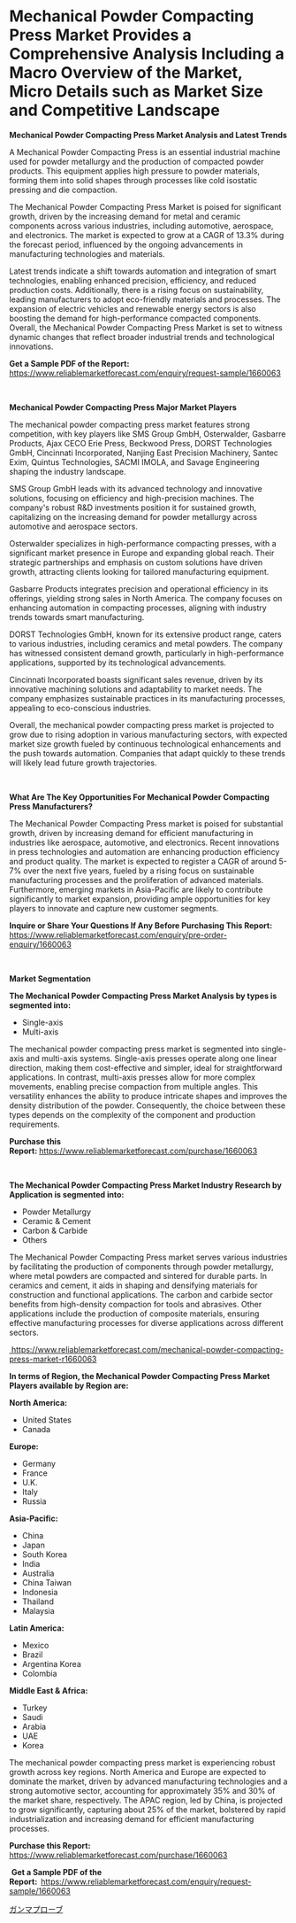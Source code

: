 <p><h1>Mechanical Powder Compacting Press Market Provides a Comprehensive Analysis Including a Macro Overview of the Market, Micro Details such as Market Size and Competitive Landscape</h1></p><p><strong>Mechanical Powder Compacting Press Market Analysis and Latest Trends</strong></p>
<p><p>A Mechanical Powder Compacting Press is an essential industrial machine used for powder metallurgy and the production of compacted powder products. This equipment applies high pressure to powder materials, forming them into solid shapes through processes like cold isostatic pressing and die compaction. </p><p>The Mechanical Powder Compacting Press Market is poised for significant growth, driven by the increasing demand for metal and ceramic components across various industries, including automotive, aerospace, and electronics. The market is expected to grow at a CAGR of 13.3% during the forecast period, influenced by the ongoing advancements in manufacturing technologies and materials. </p><p>Latest trends indicate a shift towards automation and integration of smart technologies, enabling enhanced precision, efficiency, and reduced production costs. Additionally, there is a rising focus on sustainability, leading manufacturers to adopt eco-friendly materials and processes. The expansion of electric vehicles and renewable energy sectors is also boosting the demand for high-performance compacted components. Overall, the Mechanical Powder Compacting Press Market is set to witness dynamic changes that reflect broader industrial trends and technological innovations.</p></p>
<p><strong>Get a Sample PDF of the Report:&nbsp;</strong> <a href="https://www.reliablemarketforecast.com/enquiry/request-sample/1660063?utm_campaign=1105&utm_medium=2&utm_source=Github&utm_content=ia&utm_term=17012025&utm_id=mechanical-powder-compacting-press">https://www.reliablemarketforecast.com/enquiry/request-sample/1660063</a></p>
<p>&nbsp;</p>
<p><strong>Mechanical Powder Compacting Press Major Market Players</strong></p>
<p><p>The mechanical powder compacting press market features strong competition, with key players like SMS Group GmbH, Osterwalder, Gasbarre Products, Ajax CECO Erie Press, Beckwood Press, DORST Technologies GmbH, Cincinnati Incorporated, Nanjing East Precision Machinery, Santec Exim, Quintus Technologies, SACMI IMOLA, and Savage Engineering shaping the industry landscape. </p><p>SMS Group GmbH leads with its advanced technology and innovative solutions, focusing on efficiency and high-precision machines. The company's robust R&D investments position it for sustained growth, capitalizing on the increasing demand for powder metallurgy across automotive and aerospace sectors.</p><p>Osterwalder specializes in high-performance compacting presses, with a significant market presence in Europe and expanding global reach. Their strategic partnerships and emphasis on custom solutions have driven growth, attracting clients looking for tailored manufacturing equipment.</p><p>Gasbarre Products integrates precision and operational efficiency in its offerings, yielding strong sales in North America. The company focuses on enhancing automation in compacting processes, aligning with industry trends towards smart manufacturing.</p><p>DORST Technologies GmbH, known for its extensive product range, caters to various industries, including ceramics and metal powders. The company has witnessed consistent demand growth, particularly in high-performance applications, supported by its technological advancements.</p><p>Cincinnati Incorporated boasts significant sales revenue, driven by its innovative machining solutions and adaptability to market needs. The company emphasizes sustainable practices in its manufacturing processes, appealing to eco-conscious industries.</p><p>Overall, the mechanical powder compacting press market is projected to grow due to rising adoption in various manufacturing sectors, with expected market size growth fueled by continuous technological enhancements and the push towards automation. Companies that adapt quickly to these trends will likely lead future growth trajectories.</p></p>
<p>&nbsp;</p>
<p><strong>What Are The Key Opportunities For Mechanical Powder Compacting Press Manufacturers?</strong></p>
<p><p>The Mechanical Powder Compacting Press market is poised for substantial growth, driven by increasing demand for efficient manufacturing in industries like aerospace, automotive, and electronics. Recent innovations in press technologies and automation are enhancing production efficiency and product quality. The market is expected to register a CAGR of around 5-7% over the next five years, fueled by a rising focus on sustainable manufacturing processes and the proliferation of advanced materials. Furthermore, emerging markets in Asia-Pacific are likely to contribute significantly to market expansion, providing ample opportunities for key players to innovate and capture new customer segments.</p></p>
<p><strong>Inquire or Share Your Questions If Any Before Purchasing This Report:</strong> <a href="https://www.reliablemarketforecast.com/enquiry/pre-order-enquiry/1660063?utm_campaign=1105&utm_medium=2&utm_source=Github&utm_content=ia&utm_term=17012025&utm_id=mechanical-powder-compacting-press">https://www.reliablemarketforecast.com/enquiry/pre-order-enquiry/1660063</a></p>
<p>&nbsp;</p>
<p><strong>Market Segmentation</strong></p>
<p><strong>The Mechanical Powder Compacting Press Market Analysis by types is segmented into:</strong></p>
<p><ul><li>Single-axis</li><li>Multi-axis</li></ul></p>
<p><p>The mechanical powder compacting press market is segmented into single-axis and multi-axis systems. Single-axis presses operate along one linear direction, making them cost-effective and simpler, ideal for straightforward applications. In contrast, multi-axis presses allow for more complex movements, enabling precise compaction from multiple angles. This versatility enhances the ability to produce intricate shapes and improves the density distribution of the powder. Consequently, the choice between these types depends on the complexity of the component and production requirements.</p></p>
<p><strong>Purchase this Report:&nbsp;</strong><a href="https://www.reliablemarketforecast.com/purchase/1660063?utm_campaign=1105&utm_medium=2&utm_source=Github&utm_content=ia&utm_term=17012025&utm_id=mechanical-powder-compacting-press">https://www.reliablemarketforecast.com/purchase/1660063</a></p>
<p>&nbsp;</p>
<p><strong>The Mechanical Powder Compacting Press Market Industry Research by Application is segmented into:</strong></p>
<p><ul><li>Powder Metallurgy</li><li>Ceramic & Cement</li><li>Carbon & Carbide</li><li>Others</li></ul></p>
<p><p>The Mechanical Powder Compacting Press market serves various industries by facilitating the production of components through powder metallurgy, where metal powders are compacted and sintered for durable parts. In ceramics and cement, it aids in shaping and densifying materials for construction and functional applications. The carbon and carbide sector benefits from high-density compaction for tools and abrasives. Other applications include the production of composite materials, ensuring effective manufacturing processes for diverse applications across different sectors.</p></p>
<p><a href="https://www.reliablemarketforecast.com/mechanical-powder-compacting-press-market-r1660063?utm_campaign=1105&utm_medium=2&utm_source=Github&utm_content=ia&utm_term=17012025&utm_id=mechanical-powder-compacting-press">&nbsp;https://www.reliablemarketforecast.com/mechanical-powder-compacting-press-market-r1660063</a></p>
<p><strong>In terms of Region, the Mechanical Powder Compacting Press Market Players available by Region are:</strong></p>
<p>
    <p> <strong> North America: </strong>
        <ul>
            <li>United States</li>
            <li>Canada</li>
        </ul>
        </p> 
    <p> <strong> Europe: </strong>
        <ul>
            <li>Germany</li>
            <li>France</li>
            <li>U.K.</li>
            <li>Italy</li>
            <li>Russia</li>
        </ul>
        </p> 
    <p> <strong> Asia-Pacific: </strong>
        <ul>
            <li>China</li>
            <li>Japan</li>
            <li>South Korea</li>
            <li>India</li>
            <li>Australia</li>
            <li>China Taiwan</li>
            <li>Indonesia</li>
            <li>Thailand</li>
            <li>Malaysia</li>
        </ul>
        </p> 
    <p> <strong> Latin America: </strong>
        <ul>
            <li>Mexico</li>
            <li>Brazil</li>
            <li>Argentina Korea</li>
            <li>Colombia</li>
        </ul>
        </p> 
    <p> <strong> Middle East & Africa: </strong>
        <ul>
            <li>Turkey</li>
            <li>Saudi</li>
            <li>Arabia</li>
            <li>UAE</li>
            <li>Korea</li>
        </ul>
    </p>
    </p>
<p><p>The mechanical powder compacting press market is experiencing robust growth across key regions. North America and Europe are expected to dominate the market, driven by advanced manufacturing technologies and a strong automotive sector, accounting for approximately 35% and 30% of the market share, respectively. The APAC region, led by China, is projected to grow significantly, capturing about 25% of the market, bolstered by rapid industrialization and increasing demand for efficient manufacturing processes.</p></p>
<p><strong>Purchase this Report: </strong><a href="https://www.reliablemarketforecast.com/purchase/1660063?utm_campaign=1105&utm_medium=2&utm_source=Github&utm_content=ia&utm_term=17012025&utm_id=mechanical-powder-compacting-press">https://www.reliablemarketforecast.com/purchase/1660063</a></p>
<p>&nbsp;<strong>Get a Sample PDF of the Report:&nbsp;&nbsp;</strong><a href="https://www.reliablemarketforecast.com/enquiry/request-sample/1660063?utm_campaign=1105&utm_medium=2&utm_source=Github&utm_content=ia&utm_term=17012025&utm_id=mechanical-powder-compacting-press">https://www.reliablemarketforecast.com/enquiry/request-sample/1660063</a></p>
<p><strong></strong></p>
<p><p><a href="https://github.com/lababdou/Market-Research-Report-List-6/blob/main/434328431256.md?utm_campaign=1105&utm_medium=2&utm_source=Github&utm_content=ia&utm_term=17012025&utm_id=mechanical-powder-compacting-press">ガンマプローブ</a></p></p>